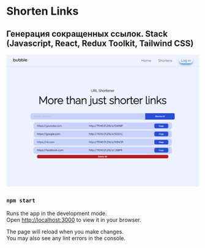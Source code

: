 # Shorten Links
## Генерация сокращенных ссылок. Stack (Javascript, React, Redux Toolkit, Tailwind CSS)

![Project](https://github.com/Ridgal/SHORTEN-LINKS/blob/master/src/Images/screen.png)


### `npm start`

Runs the app in the development mode.\
Open [http://localhost:3000](http://localhost:3000) to view it in your browser.

The page will reload when you make changes.\
You may also see any lint errors in the console.

